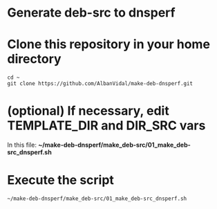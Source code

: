 Generate deb-src to dnsperf
===========================

# Clone this repository in your home directory
```
cd ~
git clone https://github.com/AlbanVidal/make-deb-dnsperf.git
```

# (optional) If necessary, edit TEMPLATE_DIR and DIR_SRC vars
In this file: **~/make-deb-dnsperf/make_deb-src/01_make_deb-src_dnsperf.sh**

# Execute the script
```
~/make-deb-dnsperf/make_deb-src/01_make_deb-src_dnsperf.sh
```
